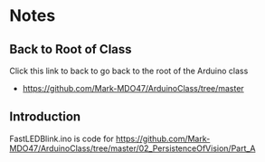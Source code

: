 # Notes

## Back to Root of Class
Click this link to back to go back to the root of the Arduino class
- https://github.com/Mark-MDO47/ArduinoClass/tree/master


## Introduction
FastLEDBlink.ino is code for https://github.com/Mark-MDO47/ArduinoClass/tree/master/02_PersistenceOfVision/Part_A

